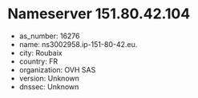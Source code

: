 # Nameserver 151.80.42.104

* as_number: 16276
* name: ns3002958.ip-151-80-42.eu.
* city: Roubaix
* country: FR
* organization: OVH SAS
* version: Unknown
* dnssec: Unknown
